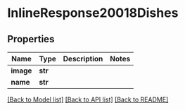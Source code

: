 # InlineResponse20018Dishes

## Properties
Name | Type | Description | Notes
------------ | ------------- | ------------- | -------------
**image** | **str** |  | 
**name** | **str** |  | 

[[Back to Model list]](../README.md#documentation-for-models) [[Back to API list]](../README.md#documentation-for-api-endpoints) [[Back to README]](../README.md)


